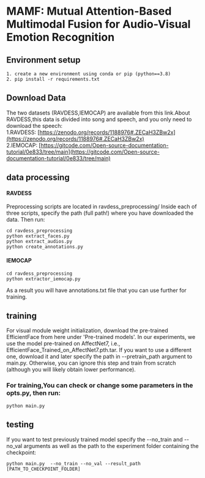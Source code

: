 #  MAMF: Mutual Attention-Based Multimodal Fusion for Audio-Visual Emotion Recognition
## Environment setup
```
1. create a new environment using conda or pip (python==3.8)
2. pip install -r requirements.txt
```
## Download Data
The two datasets (RAVDESS,IEMOCAP) are available from this link.About RAVDESS,this data is divided into song and speech, and you only need to download the speech:  
1.RAVDESS: [https://zenodo.org/records/1188976#.ZECaH3ZBw2x](https://zenodo.org/records/1188976#.ZECaH3ZBw2x)  
2.IEMOCAP: [https://gitcode.com/Open-source-documentation-tutorial/0e833/tree/main](https://gitcode.com/Open-source-documentation-tutorial/0e833/tree/main)
## data processing
#### RAVDESS
Preprocessing scripts are located in ravdess_preprocessing/ Inside each of three scripts, specify the path (full path!) where you have downloaded the data. Then run:  
```
cd ravdess_preprocessing  
python extract_faces.py  
python extract_audios.py  
python create_annotations.py
```
#### IEMOCAP
```
cd ravdess_preprocessing  
python extractor_iemocap.py
```
As a result you will have annotations.txt file that you can use further for training.
## training
For visual module weight initialization, download the pre-trained EfficientFace from here under 'Pre-trained models'. In our experiments, we use the model pre-trained on AffectNet7, i.e., EfficientFace_Trained_on_AffectNet7.pth.tar. If you want to use a different one, download it and later specify the path in --pretrain_path argument to main.py. Otherwise, you can ignore this step and train from scratch (although you will likely obtain lower performance).  

### For training,You can check or change some parameters in the opts.py, then run:
```
python main.py
```
## testing
If you want to test previously trained model specify the --no_train and --no_val arguments as well as the path to the experiment folder containing the checkpoint:
```
python main.py  --no_train --no_val --result_path [PATH_TO_CHECKPOINT_FOLDER]
